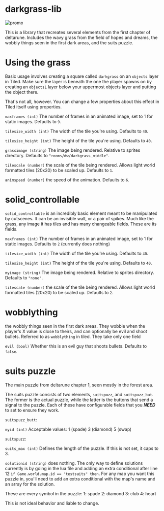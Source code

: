 # darkgrass-lib
![promo](https://raw.githubusercontent.com/eyedine2/darkgrass-lib/refs/heads/main/repo/promo.png)

This is a library that recreates several elements from the first chapter of deltarune. Includes the wavy grass from the field of hopes and dreams, the wobbly things seen in the first dark areas, and the suits puzzle.

# Using the grass

Basic usage involves creating a square called `darkgrass` on an `objects` layer in Tiled. Make sure the layer is beneath the one the player spawns on by creating an `objects1` layer below your uppermost objects layer and putting the object there.

That's not all, however. You can change a few properties about this effect in Tiled itself using properties.

`maxframes (int)`
The number of frames in an animated image, set to 1 for static images. Defaults to `9`.

`tilesize_width (int)`
The width of the tile you're using. Defaults to `40`.

`tilesize_height (int)`
The height of the tile you're using. Defaults to `40`.

`grassimage (string)`
The image being rendered. Relative to sprites directory. Defaults to `"rooms/dw/darkgrass_middle"`.

`tilescale (number)`
the scale of the tile being rendered. Allows light world formatted tiles (20x20) to be scaled up. Defaults to `1`.

`animspeed (number)`
the speed of the animation. Defaults to `6`.

# solid_controllable

`solid_controllable` is an incredibly basic element meant to be manipulated by cutscenes. It can be an invisible wall, or a pair of spikes. Much like the grass, any image it has tiles and has many changeable fields. These are its fields.


`maxframes (int)`
The number of frames in an animated image, set to 1 for static images. Defaults to `2` (currently does nothing)

`tilesize_width (int)`
The width of the tile you're using. Defaults to `40`.

`tilesize_height (int)`
The height of the tile you're using. Defaults to `40`.

`myimage (string)`
The image being rendered. Relative to sprites directory. Defaults to `"none"`.

`tilescale (number)`
the scale of the tile being rendered. Allows light world formatted tiles (20x20) to be scaled up. Defaults to `2`.

# wobblything

the wobbly things seen in the first dark areas. They wobble when the player's X value is close to theirs, and can optionally be evil and shoot bullets. Referred to as `wobblything` in tiled. They take only one field

`evil (bool)`
Whether this is an evil guy that shoots bullets. Defaults to `false`.

# suits puzzle

The main puzzle from deltarune chapter 1, seen mostly in the forest area.

The suits puzzle consists of two elements, `suitspuzz`, and `suitspuzz_but`. The former is the actual puzzle, while the latter is the buttons that send a signal to the puzzle. Each of these have configurable fields that you ***NEED*** to set to ensure they work.

`suitspuzz_butt`:

`myid (int)`
Acceptable values:
1 (spade)
3 (diamond)
5 (swap)

`suitspuzz`:

`suits_max (int)`
Defines the length of the puzzle. If this is not set, it caps to 3.

`solutionid (string)`
does nothing. The only way to define solutions currently is by going in the lua file and adding an extra conditional after line 12 `if Game.world.map.id == "testsuits" then`. For any map you want this puzzle in, you'll need to add an extra conditional with the map's name and an array for the solution.

These are every symbol in the puzzle:
1: spade
2: diamond
3: club
4: heart

This is not ideal behavior and liable to change.

